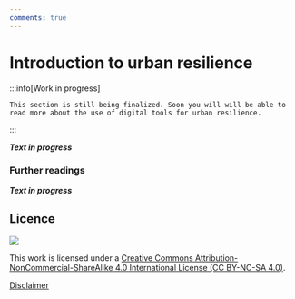 ```yaml
---
comments: true
---
```


# Introduction to urban resilience

:::info[Work in progress]

    This section is still being finalized. Soon you will will be able to read more about the use of digital tools for urban resilience. 
:::

**_Text in progress_**

### Further readings

**_Text in progress_**

## Licence

![](https://i.creativecommons.org/l/by-nc-sa/4.0/88x31.png)

This work is licensed under a [Creative Commons Attribution-NonCommercial-ShareAlike 4.0 International License (CC BY-NC-SA 4.0)](https://creativecommons.org/licenses/by-nc-sa/4.0/).

[Disclaimer](../../disclaimer.md)
